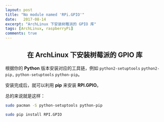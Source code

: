```yaml
---
layout: post
title: "No module named 'RPi.GPIO'"
date:   2017-08-14
excerpt: "ArchLinux 下安装树莓派的 GPIO 库"
tags: [ArchLinux, raspberryPi]
comments: true
---
```


<center><h2>在 ArchLinux 下安装树莓派的 GPIO 库</h2></center>

<!--more-->

根据你的 **Python** 版本安装对应的工具链，例如 `python2-setuptools`  `python2-pip,`  `python-setuptools` `python-pip`。

安装完成后，就可以利用 **pip** 来安装 **RPI.GPIO**。

总的来说就是这样：

```sh
sudo pacman -S python-setuptools python-pip

sudo pip install RPI.GPIO
```
